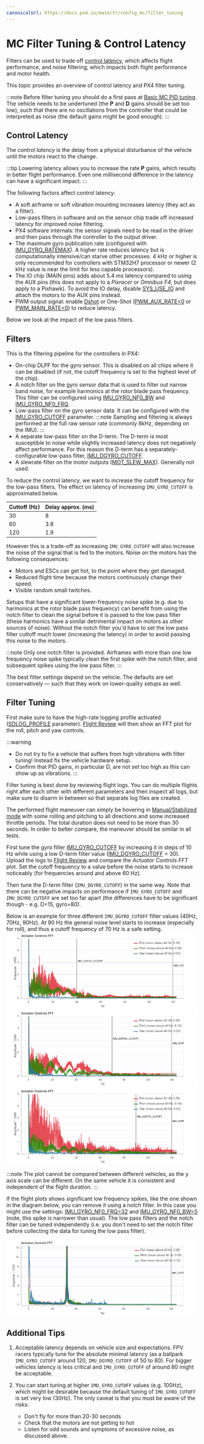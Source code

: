 ```yaml
---
canonicalUrl: https://docs.px4.io/main/tr/config_mc/filter_tuning
---
```


# MC Filter Tuning & Control Latency

Filters can be used to trade off [control latency](#control-latency), which affects flight performance, and noise filtering, which impacts both flight performance and motor health.

This topic provides an overview of control latency and PX4 filter tuning.

:::note
Before filter tuning you should do a first pass at [Basic MC PID tuning](../config_mc/pid_tuning_guide_multicopter_basic.md). The vehicle needs to be undertuned (the **P** and **D** gains should be set too low), such that there are no oscillations from the controller that could be interpreted as noise (the default gains might be good enough).
:::

## Control Latency

The *control latency* is the delay from a physical disturbance of the vehicle until the motors react to the change.

:::tip
Lowering latency allows you to increase the rate **P** gains, which results in better flight performance. Even one millisecond difference in the latency can have a significant impact.
:::

The following factors affect control latency:
- A soft airframe or soft vibration mounting increases latency (they act as a filter).
- Low-pass filters in software and on the sensor chip trade off increased latency for improved noise filtering.
- PX4 software internals: the sensor signals need to be read in the driver and then pass through the controller to the output driver.
- The maximum gyro publication rate (configured with [IMU_GYRO_RATEMAX](../advanced_config/parameter_reference.md#IMU_GYRO_RATEMAX)). A higher rate reduces latency but is computationally intensive/can starve other processes. 4 kHz or higher is only recommended for controllers with STM32H7 processor or newer (2 kHz value is near the limit for less capable processors).
- The IO chip (MAIN pins) adds about 5.4 ms latency compared to using the AUX pins (this does not apply to a *Pixracer* or *Omnibus F4*, but does apply to a Pixhawk). To avoid the IO delay, disable [SYS_USE_IO](../advanced_config/parameter_reference.md#SYS_USE_IO) and attach the motors to the AUX pins instead.
- PWM output signal: enable [Dshot](../peripherals/dshot.md) or One-Shot ([PWM_AUX_RATE=0](../advanced_config/parameter_reference.md#PWM_AUX_RATE) or [PWM_MAIN_RATE=0](../advanced_config/parameter_reference.md#PWM_MAIN_RATE)) to reduce latency.

Below we look at the impact of the low pass filters.

## Filters

This is the filtering pipeline for the controllers in PX4:
- On-chip DLPF for the gyro sensor. This is disabled on all chips where it can be disabled (if not, the cutoff frequency is set to the highest level of the chip).
- A notch filter on the gyro sensor data that is used to filter out narrow band noise, for example harmonics at the rotor blade pass frequency. This filter can be configured using [IMU_GYRO_NF0_BW](../advanced_config/parameter_reference.md#IMU_GYRO_NF0_BW) and [IMU_GYRO_NF0_FRQ](../advanced_config/parameter_reference.md#IMU_GYRO_NF0_FRQ).
- Low-pass filter on the gyro sensor data. It can be configured with the  [IMU_GYRO_CUTOFF](../advanced_config/parameter_reference.md#IMU_GYRO_CUTOFF) parameter. :::note
Sampling and filtering is always performed at the full raw sensor rate (commonly 8kHz, depending on the IMU).
:::
- A separate low-pass filter on the D-term. The D-term is most susceptible to noise while slightly increased latency does not negatively affect performance. For this reason the D-term has a separately-configurable low-pass filter, [IMU_DGYRO_CUTOFF](../advanced_config/parameter_reference.md#IMU_DGYRO_CUTOFF).
- A slewrate filter on the motor outputs ([MOT_SLEW_MAX](../advanced_config/parameter_reference.md#MOT_SLEW_MAX)). Generally not used.

To reduce the control latency, we want to increase the cutoff frequency for the low-pass filters. The effect on latency of increasing `IMU_GYRO_CUTOFF` is approximated below.

| Cuttoff (Hz) | Delay approx. (ms) |
| ------------ | ------------------ |
| 30           | 8                  |
| 60           | 3.8                |
| 120          | 1.9                |

However this is a trade-off as increasing `IMU_GYRO_CUTOFF` will also increase the noise of the signal that is fed to the motors. Noise on the motors has the following consequences:
- Motors and ESCs can get hot, to the point where they get damaged.
- Reduced flight time because the motors continuously change their speed.
- Visible random small twitches.

Setups that have a significant lower-frequency noise spike (e.g. due to harmonics at the rotor blade pass frequency) can benefit from using the notch filter to clean the signal before it is passed to the low pass filter (these harmonics have a similar detrimental impact on motors as other sources of noise). Without the notch filter you'd have to set the low pass filter cuttoff much lower (increasing the latency) in order to avoid passing this noise to the motors.

:::note
Only one notch filter is provided. Airframes with more than one low frequency noise spike typically clean the first spike with the notch filter, and subsequent spikes using the low pass filter.
:::

The best filter settings depend on the vehicle. The defaults are set conservatively — such that they work on lower-quality setups as well.

## Filter Tuning

First make sure to have the high-rate logging profile activated ([SDLOG_PROFILE](../advanced_config/parameter_reference.md#SDLOG_PROFILE) parameter). [Flight Review](../getting_started/flight_reporting.md) will then show an FFT plot for the roll, pitch and yaw controls.

:::warning
- Do not try to fix a vehicle that suffers from high vibrations with filter tuning! Instead fix the vehicle hardware setup.
- Confirm that PID gains, in particular D, are not set too high as this can show up as vibrations.
:::

Filter tuning is best done by reviewing flight logs. You can do multiple flights right after each other with different parameters and then inspect all logs, but make sure to disarm in between so that separate log files are created.

The performed flight maneuver can simply be hovering in [Manual/Stabilized mode](../flight_modes/manual_stabilized_mc.md) with some rolling and pitching to all directions and some increased throttle periods. The total duration does not need to be more than 30 seconds. In order to better compare, the maneuver should be similar in all tests.

First tune the gyro filter [IMU_GYRO_CUTOFF](../advanced_config/parameter_reference.md#IMU_GYRO_CUTOFF) by increasing it in steps of 10 Hz while using a low D-term filter value ([IMU_DGYRO_CUTOFF](../advanced_config/parameter_reference.md#IMU_DGYRO_CUTOFF) = 30). Upload the logs to [Flight Review](https://logs.px4.io) and compare the *Actuator Controls FFT* plot. Set the cutoff frequency to a value before the noise starts to increase noticeably (for frequencies around and above 60 Hz).

Then tune the D-term filter (`IMU_DGYRO_CUTOFF`) in the same way. Note that there can be negative impacts on performance if `IMU_GYRO_CUTOFF` and `IMU_DGYRO_CUTOFF` are set too far apart (the differences have to be significant though - e.g. D=15, gyro=80).

Below is an example for three different `IMU_DGYRO_CUTOFF` filter values (40Hz, 70Hz, 90Hz). At 90 Hz the general noise level starts to increase (especially for roll), and thus a cutoff frequency of 70 Hz is a safe setting. ![IMU_DGYRO_CUTOFF=40](../../assets/config/mc/filter_tuning/actuator_controls_fft_dgyrocutoff_40.png) ![IMU_DGYRO_CUTOFF=70](../../assets/config/mc/filter_tuning/actuator_controls_fft_dgyrocutoff_70.png) ![IMU_DGYRO_CUTOFF=90](../../assets/config/mc/filter_tuning/actuator_controls_fft_dgyrocutoff_90.png)

:::note
The plot cannot be compared between different vehicles, as the y axis scale can be different.
On the same vehicle it is consistent and independent of the flight duration.
:::

If the flight plots shows significant low frequency spikes, like the one shown in the diagram below, you can remove it using a notch filter. In this case you might use the settings: [IMU_GYRO_NF0_FRQ=32](../advanced_config/parameter_reference.md#IMU_GYRO_NF0_FRQ) and [IMU_GYRO_NF0_BW=5](../advanced_config/parameter_reference.md#IMU_GYRO_NF0_BW) (note, this spike is narrower than usual). The low pass filters and the notch filter can be tuned independently (i.e. you don't need to set the notch filter before collecting the data for tuning the low pass filter).

![IMU_GYRO_NF0_FRQ=32 IMU_GYRO_NF0_BW=5](../../assets/config/mc/filter_tuning/actuator_controls_fft_gyro_notch_32.png)

## Additional Tips

1. Acceptable latency depends on vehicle size and expectations. FPV racers typically tune for the absolute minimal latency (as a ballpark `IMU_GYRO_CUTOFF` around 120, `IMU_DGYRO_CUTOFF` of 50 to 80). For bigger vehicles latency is less critical and `IMU_GYRO_CUTOFF` of around 80 might be acceptable.

1. You can start tuning at higher `IMU_GYRO_CUTOFF` values (e.g. 100Hz), which might be desirable because the default tuning of `IMU_GYRO_CUTOFF` is set very low (30Hz). The only caveat is that you must be aware of the risks:
   - Don't fly for more than 20-30 seconds
   - Check that the motors are not getting to hot
   - Listen for odd sounds and symptoms of excessive noise, as discussed above.
